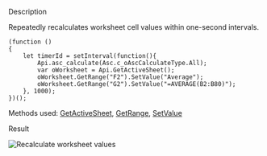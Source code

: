 Description

Repeatedly recalculates worksheet cell values within one-second intervals.

```
(function ()
{
    let timerId = setInterval(function(){
        Api.asc_calculate(Asc.c_oAscCalculateType.All);
        var oWorksheet = Api.GetActiveSheet();
        oWorksheet.GetRange("F2").SetValue("Average");
        oWorksheet.GetRange("G2").SetValue("=AVERAGE(B2:B80)");
    }, 1000);
})();
```

Methods used: [GetActiveSheet](/officeapi/spreadsheetapi/api/getactivesheet), [GetRange](/officeapi/spreadsheetapi/api/getrange), [SetValue](/officeapi/spreadsheetapi/apirange/setvalue)

Result

![Recalculate worksheet values](/content/img/plugins/recalculate-cell-values.png)
